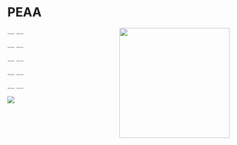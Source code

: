 # PEAA


<img align="right" width="250" height="250" src="https://raw.githubusercontent.com/AliYoussef96/PEAA/main/logos/6694ed35-236c-4b9b-859e-726973fc4a73_200x200.png?token=AKDJST6OMZT454OIJFSX77C75UMWY">


....
....

....
....

....
....

....
....

....
....

![](https://raw.githubusercontent.com/AliYoussef96/PEAA/main/logos/IM1.png?token=AKDJST23DOVZME4EDLYKM5S75UNAQ)
